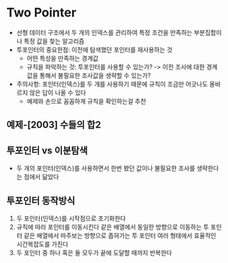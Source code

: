 # Two Pointer

- 선형 데이터 구조에서 두 개의 인덱스를 관리하여 특정 조건을 만족하는 부분집합이나 특정 값을 찾는 알고리즘
- 투포인터의 중요한점: 이전에 탐색했던 포인터를 재사용하는 것
  - 어떤 특성을 만족하는 경계값
  - 규칙을 파악하는 것: 투포인터를 사용할 수 있는가? -> 이전 조사에 대한 경계값을 통해서 불필요한 조사값을 생략할 수 있는가?
- 주의사항: 포인터(인덱스)를 두 개를 사용하기 때문에 규칙이 조금만 어긋나도 올바르지 않은 답이 나올 수 있다
  - 예제와 손으로 꼼꼼하게 규칙을 확인하는걸 추천

## 예제-[2003] 수들의 합2

## 투포인터 vs 이분탐색

- 두 개의 포인터(인덱스)를 사용하면서 한번 봤던 값이나 불필요한 조사를 생략한다는 점에서 닮았다

## 투포인터 동작방식

1. 두 포인터(인덱스)를 시작점으로 초기화한다
2. 규칙에 따라 포인터를 이동시킨다
   같은 배열에서 동일한 방향으로 이동하는 투 포인터
   같은 배열에서 마주보는 방향으로 좁혀가는 투 포인터
   여러 형태에서 효율적인 시간복잡도를 가진다
3. 두 포인터 중 하나 혹은 둘 모두가 끝에 도달할 때까지 반복한다
